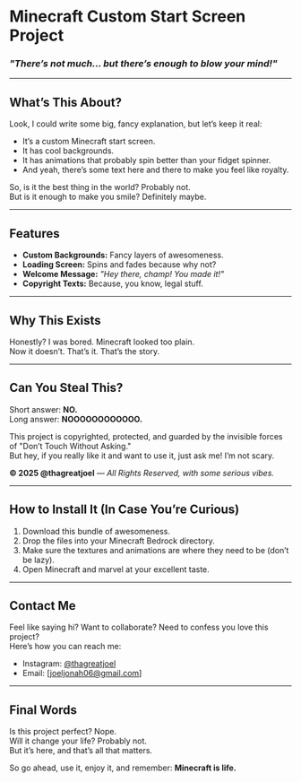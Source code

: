 # Minecraft Custom Start Screen Project  
### *"There’s not much... but there’s enough to blow your mind!"*  

---

## **What’s This About?**  
Look, I could write some big, fancy explanation, but let’s keep it real:  
- It’s a custom Minecraft start screen.  
- It has cool backgrounds.  
- It has animations that probably spin better than your fidget spinner.  
- And yeah, there’s some text here and there to make you feel like royalty.  

So, is it the best thing in the world? Probably not.  
But is it enough to make you smile? Definitely maybe.

---

## **Features**  
- **Custom Backgrounds:** Fancy layers of awesomeness.  
- **Loading Screen:** Spins and fades because why not?  
- **Welcome Message:** *"Hey there, champ! You made it!"*  
- **Copyright Texts:** Because, you know, legal stuff.  

---

## **Why This Exists**  
Honestly? I was bored. Minecraft looked too plain.  
Now it doesn’t. That’s it. That’s the story.  

---

## **Can You Steal This?**  
Short answer: **NO.**  
Long answer: **NOOOOOOOOOOOO.**  

This project is copyrighted, protected, and guarded by the invisible forces of "Don’t Touch Without Asking."  
But hey, if you really like it and want to use it, just ask me! I’m not scary.  

**© 2025 @thagreatjoel** — *All Rights Reserved, with some serious vibes.*  

---

## **How to Install It (In Case You’re Curious)**  
1. Download this bundle of awesomeness.  
2. Drop the files into your Minecraft Bedrock directory.  
3. Make sure the textures and animations are where they need to be (don’t be lazy).  
4. Open Minecraft and marvel at your excellent taste.  

---

## **Contact Me**  
Feel like saying hi? Want to collaborate? Need to confess you love this project?  
Here’s how you can reach me:  
- Instagram: [@thagreatjoel](https://www.instagram.com/thagreatjoel)  
- Email: [joeljonah06@gmail.com]  

---

## **Final Words**  
Is this project perfect? Nope.  
Will it change your life? Probably not.  
But it’s here, and that’s all that matters.  

So go ahead, use it, enjoy it, and remember: **Minecraft is life.**
